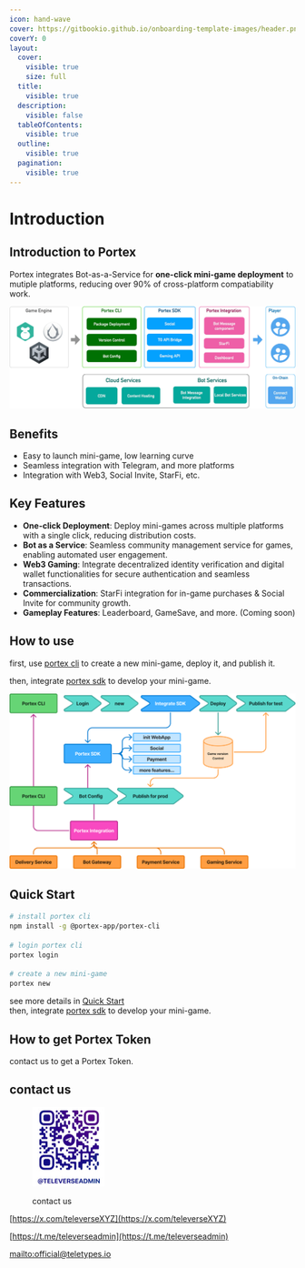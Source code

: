```yaml
---
icon: hand-wave
cover: https://gitbookio.github.io/onboarding-template-images/header.png
coverY: 0
layout:
  cover:
    visible: true
    size: full
  title:
    visible: true
  description:
    visible: false
  tableOfContents:
    visible: true
  outline:
    visible: true
  pagination:
    visible: true
---
```


# Introduction

## Introduction to Portex

Portex integrates Bot-as-a-Service for **one-click mini-game deployment** to mutiple platforms, reducing over 90% of cross-platform compatiability work.

![Portex infra](assets/portex.png)

## Benefits

* Easy to launch mini-game, low learning curve
* Seamless integration with Telegram, and more platforms
* Integration with Web3, Social Invite, StarFi, etc.

## Key Features

* **One-click Deployment**: Deploy mini-games across multiple platforms with a single click, reducing distribution costs.
* **Bot as a Service**: Seamless community management service for games, enabling automated user engagement.
* **Web3 Gaming**: Integrate decentralized identity verification and digital wallet functionalities for secure authentication and seamless transactions.
* **Commercialization**: StarFi integration for in-game purchases & Social Invite for community growth.
* **Gameplay Features**: Leaderboard, GameSave, and more. (Coming soon)

## How to use

first, use [portex cli](cli/overview.md) to create a new mini-game, deploy it, and publish it.&#x20;

then, integrate [portex sdk](sdk/overview.md) to develop your mini-game.

![Portex workflow](assets/workflow.png)

## Quick Start

```bash
# install portex cli
npm install -g @portex-app/portex-cli

# login portex cli
portex login

# create a new mini-game
portex new
```

see more details in [Quick Start](cli/overview.md)\
then, integrate [portex sdk](sdk/overview.md) to develop your mini-game.

## How to get Portex Token

contact us to get a Portex Token.

## contact us

<figure><img src="assets/contact.png" alt="contact us" width="128"><figcaption><p>contact us</p></figcaption></figure>

[https://x.com/televerseXYZ](https://x.com/televerseXYZ)

[https://t.me/televerseadmin](https://t.me/televerseadmin)

[mailto:official@teletypes.io](mailto:official@teletypes.io)
